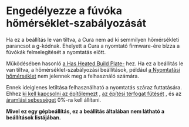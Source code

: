 # Engedélyezze a fúvóka hőmérséklet-szabályozását

Ha ez a beállítás le van tiltva, a Cura nem ad ki semmilyen hőmérsékleti parancsot a g-kódnak. Ehelyett a Cura a nyomtató firmware-ére bízza a fúvókák felmelegítését a nyomtatás előtt.

Működésében hasonló [a Has Heated Build Plate-](machine_heated_bed.md) hez. Ha ez a beállítás le van tiltva, a hőmérséklet-szabályozási beállítások, például [a Nyomtatási hőmérséklet](../material/material_print_temperature.md) nem jelennek meg a felhasználó számára.

Ennek ideiglenes letiltása felhasználható a nyomtatás száraz futtatására. Ehhez [ki kell kapcsolni az építőlemezt](machine_heated_bed.md) , [az építési térfogat fűtését](machine_heated_build_volume.md) , és az [áramlási sebességet](../material/material_flow.md) 0%-ra kell állítani.

**Mivel ez egy gépbeállítás, ez a beállítás általában nem látható a beállítások listájában.**
